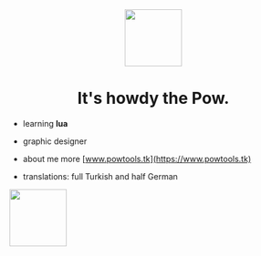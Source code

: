 <div id="header" align="center">
  <img src="https://pixelbank.neocities.org/cats/catonline.gif" width="100"/>
</div>

<h1 align="center">It's howdy the Pow.</h1>

- learning **lua**

- graphic designer

- about me more [www.powtools.tk](https://www.powtools.tk) 

- translations: full Turkish and half German
<div id="header" align="left">
  <img src="https://pixelbank.neocities.org/buttons/1651a9a7.png" width="100"/>
</div>

